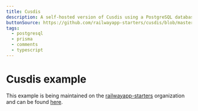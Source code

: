 ```yaml
---
title: Cusdis
description: A self-hosted version of Cusdis using a PostgreSQL database
buttonSource: https://github.com/railwayapp-starters/cusdis/blob/master/README.md
tags:
  - postgresql
  - prisma
  - comments
  - typescript
---
```


# Cusdis example

This example is being maintained on the [railwayapp-starters](https://github.com/railwayapp-starters) organization and can be found [here](https://github.com/railwayapp-starters/cusdis).
